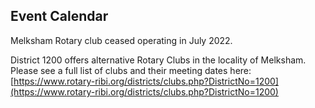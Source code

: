 ## Event Calendar

Melksham Rotary club ceased operating in July 2022.

District 1200 offers alternative Rotary Clubs in the locality of Melksham. Please see a full list of clubs and their meeting dates here: [https://www.rotary-ribi.org/districts/clubs.php?DistrictNo=1200](https://www.rotary-ribi.org/districts/clubs.php?DistrictNo=1200)
